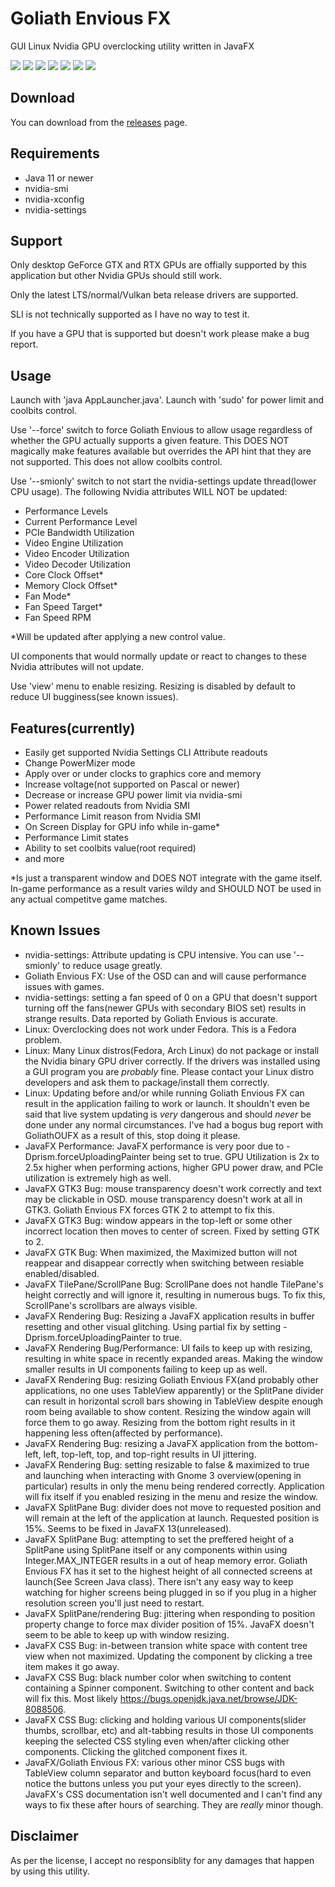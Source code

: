 # Goliath Envious FX
GUI Linux Nvidia GPU overclocking utility written in JavaFX

![](https://user-images.githubusercontent.com/10172435/60796294-b6dec400-a132-11e9-9f92-68a364384bf9.png)
![](https://user-images.githubusercontent.com/10172435/60796295-b6dec400-a132-11e9-983a-543e19c11f0c.png)
![](https://user-images.githubusercontent.com/10172435/60796296-b6dec400-a132-11e9-9993-2d54858a620f.png)
![](https://user-images.githubusercontent.com/10172435/60796297-b6dec400-a132-11e9-965b-10ff6bf084f9.png)
![](https://user-images.githubusercontent.com/10172435/60796300-b7775a80-a132-11e9-85c8-74488ee499cb.png)
![](https://user-images.githubusercontent.com/10172435/60796617-58feac00-a133-11e9-92d7-0f491d0dcc3a.png)
![](https://user-images.githubusercontent.com/10172435/60796299-b7775a80-a132-11e9-87a0-a759d88d63ed.png)

## Download
You can download from the [releases](https://github.com/BlueGoliath/GoliathEnviousFX/releases) page.

## Requirements

* Java 11 or newer
* nvidia-smi
* nvidia-xconfig
* nvidia-settings

## Support
Only desktop GeForce GTX and RTX GPUs are offially supported by this application but other Nvidia GPUs should still work.

Only the latest LTS/normal/Vulkan beta release drivers are supported.

SLI is not technically supported as I have no way to test it. 

If you have a GPU that is supported but doesn't work please make a bug report.

## Usage
Launch with 'java AppLauncher.java'. Launch with 'sudo' for power limit and coolbits control.

Use '--force' switch to force Goliath Envious
to allow usage regardless of whether the GPU actually supports a given feature. This DOES NOT magically make features available but overrides the API hint that they are not supported.
This does not allow coolbits control.

Use '--smionly' switch to not start the nvidia-settings update thread(lower CPU usage).
The following Nvidia attributes WILL NOT be updated:

* Performance Levels
* Current Performance Level
* PCIe Bandwidth Utilization
* Video Engine Utilization
* Video Encoder Utilization
* Video Decoder Utilization
* Core Clock Offset*
* Memory Clock Offset*
* Fan Mode*
* Fan Speed Target*
* Fan Speed RPM

*Will be updated after applying a new control value.

UI components that would normally update or react to changes to these Nvidia attributes will not update.

Use 'view' menu to enable resizing. Resizing is disabled by default to reduce UI bugginess(see known issues).

## Features(currently)
* Easily get supported Nvidia Settings CLI Attribute readouts
* Change PowerMizer mode
* Apply over or under clocks to graphics core and memory
* Increase voltage(not supported on Pascal or newer)
* Decrease or increase GPU power limit via nvidia-smi
* Power related readouts from Nvidia SMI
* Performance Limit reason from Nvidia SMI
* On Screen Display for GPU info while in-game*
* Performance Limit states
* Ability to set coolbits value(root required)
* and more

*Is just a transparent window and DOES NOT integrate with the game itself.
In-game performance as a result varies wildy and SHOULD NOT be used in any actual competitve game matches.

## Known Issues

* nvidia-settings: Attribute updating is CPU intensive. You can use '--smionly' to reduce usage greatly.
* Goliath Envious FX: Use of the OSD can and will cause performance issues with games.
* nvidia-settings: setting a fan speed of 0 on a GPU that doesn't support turning off the fans(newer GPUs with secondary BIOS set) results in strange results. Data reported by Goliath Envious is accurate.
* Linux: Overclocking does not work under Fedora. This is a Fedora problem. 
* Linux: Many Linux distros(Fedora, Arch Linux) do not package or install the Nvidia binary GPU driver correctly. If the drivers was installed using a GUI program you are *probably* fine. Please contact your Linux distro developers and ask them to package/install them correctly.
* Linux: Updating before and/or while running Goliath Envious FX can result in the application failing to work or launch. It shouldn't even be said that live system updating is *very* dangerous and should *never* be done under any normal circumstances. I've had a bogus bug report with GoliathOUFX as a result of this, stop doing it please.
* JavaFX Performance: JavaFX performance is very poor due to -Dprism.forceUploadingPainter being set to true. GPU Utilization is 2x to 2.5x higher when performing actions, higher GPU power draw, and PCIe utilization is extremely high as well.
* JavaFX GTK3 Bug: mouse transparency doesn't work correctly and text may be clickable in OSD. mouse transparency doesn't work at all in GTK3. Goliath Envious FX forces GTK 2 to attempt to fix this.
* JavaFX GTK3 Bug: window appears in the top-left or some other incorrect location then moves to center of screen. Fixed by setting GTK to 2.
* JavaFX GTK Bug: When maximized, the Maximized button will not reappear and disappear correctly when switching between resiable enabled/disabled.
* JavaFX TilePane/ScrollPane Bug: ScrollPane does not handle TilePane's height correctly and will ignore it, resulting in numerous bugs. To fix this, ScrollPane's scrollbars are always visible.
* JavaFX Rendering Bug: Resizing a JavaFX application results in buffer resetting and other visual glitching. Using partial fix by setting -Dprism.forceUploadingPainter to true.
* JavaFX Rendering Bug/Performance: UI fails to keep up with resizing, resulting in white space in recently expanded areas. Making the window smaller results in UI components failing to keep up as well.
* JavaFX Rendering Bug: resizing Goliath Envious FX(and probably other applications, no one uses TableView apparently) or the SplitPane divider can result in horizontal scroll bars showing in TableView despite enough room being available to show content. Resizing the window again will force them to go away. Resizing from the bottom right results in it happening less often(affected by performance).
* JavaFX Rendering Bug: resizing a JavaFX application from the bottom-left, left, top-left, top, and top-right results in UI jittering.
* JavaFX Rendering Bug: setting resizable to false & maximized to true and launching when interacting with Gnome 3 overview(opening in particular) results in only the menu being rendered correctly. Application will fix itself if you enabled resizing in the menu and resize the window.
* JavaFX SplitPane Bug: divider does not move to requested position and will remain at the left of the application at launch. Requested position is 15%. Seems to be fixed in JavaFX 13(unreleased).
* JavaFX SplitPane Bug: attempting to set the preffered height of a SplitPane using SplitPane itself or any components within using Integer.MAX_INTEGER results in a out of heap memory error. Goliath Envious FX has it set to the highest height of all connected screens at launch(See Screen Java class). There isn't any easy way to keep watching for higher screens being plugged in so if you plug in a higher resolution screen you'll just need to restart.
* JavaFX SplitPane/rendering Bug: jittering when responding to position property change to force max divider position of 15%. JavaFX doesn't seem to be able to keep up with window resizing.
* JavaFX CSS Bug: in-between transion white space with content tree view when not maximized. Updating the component by clicking a tree item makes it go away.
* JavaFX CSS Bug: black number color when switching to content containing a Spinner component. Switching to other content and back will fix this. Most likely https://bugs.openjdk.java.net/browse/JDK-8088506.
* JavaFX CSS Bug: clicking and holding various UI components(slider thumbs, scrollbar, etc) and alt-tabbing results in those UI components keeping the selected CSS styling even when/after clicking other components. Clicking the glitched component fixes it.
* JavaFX/Goliath Envious FX: various other minor CSS bugs with TableView column separator and button keyboard focus(hard to even notice the buttons unless you put your eyes directly to the screen). JavaFX's CSS documentation isn't well documented and I can't find any ways to fix these after hours of searching. They are *really* minor though.

## Disclaimer

As per the license, I accept no responsiblity for any damages that happen by using this utility.
